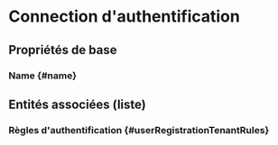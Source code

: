 # Connection d'authentification



## Propriétés de base

### Name {#name}
        




## Entités associées (liste)

### Règles d'authentification {#userRegistrationTenantRules}
        




<!--- THIS FILE IS GENERATED PLEASE DO NOT EDIT IT DIRECTLY --->

